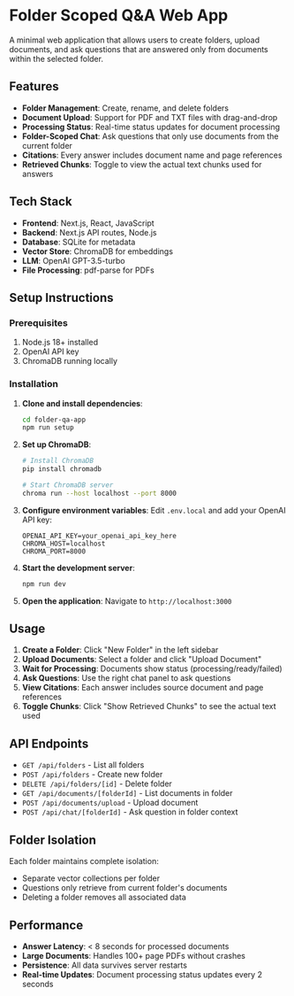 # Folder Scoped Q&A Web App

A minimal web application that allows users to create folders, upload documents, and ask questions that are answered only from documents within the selected folder.

## Features

- **Folder Management**: Create, rename, and delete folders
- **Document Upload**: Support for PDF and TXT files with drag-and-drop
- **Processing Status**: Real-time status updates for document processing
- **Folder-Scoped Chat**: Ask questions that only use documents from the current folder
- **Citations**: Every answer includes document name and page references
- **Retrieved Chunks**: Toggle to view the actual text chunks used for answers

## Tech Stack

- **Frontend**: Next.js, React, JavaScript
- **Backend**: Next.js API routes, Node.js
- **Database**: SQLite for metadata
- **Vector Store**: ChromaDB for embeddings
- **LLM**: OpenAI GPT-3.5-turbo
- **File Processing**: pdf-parse for PDFs

## Setup Instructions

### Prerequisites

1. Node.js 18+ installed
2. OpenAI API key
3. ChromaDB running locally

### Installation

1. **Clone and install dependencies**:
   ```bash
   cd folder-qa-app
   npm run setup
   ```

2. **Set up ChromaDB**:
   ```bash
   # Install ChromaDB
   pip install chromadb
   
   # Start ChromaDB server
   chroma run --host localhost --port 8000
   ```

3. **Configure environment variables**:
   Edit `.env.local` and add your OpenAI API key:
   ```
   OPENAI_API_KEY=your_openai_api_key_here
   CHROMA_HOST=localhost
   CHROMA_PORT=8000
   ```

4. **Start the development server**:
   ```bash
   npm run dev
   ```

5. **Open the application**:
   Navigate to `http://localhost:3000`

## Usage

1. **Create a Folder**: Click "New Folder" in the left sidebar
2. **Upload Documents**: Select a folder and click "Upload Document"
3. **Wait for Processing**: Documents show status (processing/ready/failed)
4. **Ask Questions**: Use the right chat panel to ask questions
5. **View Citations**: Each answer includes source document and page references
6. **Toggle Chunks**: Click "Show Retrieved Chunks" to see the actual text used

## API Endpoints

- `GET /api/folders` - List all folders
- `POST /api/folders` - Create new folder
- `DELETE /api/folders/[id]` - Delete folder
- `GET /api/documents/[folderId]` - List documents in folder
- `POST /api/documents/upload` - Upload document
- `POST /api/chat/[folderId]` - Ask question in folder context

## Folder Isolation

Each folder maintains complete isolation:
- Separate vector collections per folder
- Questions only retrieve from current folder's documents
- Deleting a folder removes all associated data

## Performance

- **Answer Latency**: < 8 seconds for processed documents
- **Large Documents**: Handles 100+ page PDFs without crashes
- **Persistence**: All data survives server restarts
- **Real-time Updates**: Document processing status updates every 2 seconds